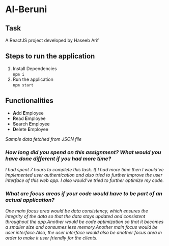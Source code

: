 # Al-Beruni 

## Task

A ReactJS project developed by Haseeb Arif

## Steps to run the application

<ol>
    <li>Install Dependencies<br>
        <code>npm i</code>
    </li>
    <li>
        Run the application
        <br>
        <code>npm start</code>
    </li>   
</ol>

## Functionalities

<ul>
    <li><b>A</b>dd <b>E</b>mployee</li>
    <li><b>R</b>ead <b>E</b>mployee</li>
    <li><b>S</b>earch <b>E</b>mployee</li>
    <li><b>D</b>elete <b>E</b>mployee</li>
</ul>

<i>Sample data fetched from JSON file

<Questions>

<h3>How long did you spend on this assignment? What would you have done different if you had more time?</h3>

<p>I had spent 7 hours to complete this task. If I had more time then I would’ve implemented user authentication and also tried to further improve the user interface of this web app. I also would’ve tried to further optimize my code.</p>

<h3>What are focus areas if your code would have to be part of an actual application?</h3>

<p>One main focus area would be data consistency, which ensures the integrity of the data so that the data stays updated and consistent throughout the app.Another would be code optimization so that it becomes a smaller size and consumes less memory.Another main focus would be user interface.Also, the user interface would also be another focus area in order to make it user friendly for the clients.</p>
